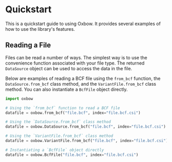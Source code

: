 # Quickstart

This is a quickstart guide to using Oxbow. It provides several examples of how to use the library's features.

## Reading a File

Files can be read a number of ways. The simplest way is to use the convenience function associated with your file type. The returned `DataSource` object can be used to access the data in the file.

Below are examples of reading a BCF file using the `from_bcf` function, the `DataSource.from_bcf` class method, and the `VariantFile.from_bcf` class method. You can also instantiate a `BcfFile` object directly.

```python    
import oxbow

# Using the `from_bcf` function to read a BCF file
datafile = oxbow.from_bcf("file.bcf", index="file.bcf.csi")

# Using the `DataSource.from_bcf` class method
datafile = oxbow.DataSource.from_bcf("file.bcf", index="file.bcf.csi")

# Using the `VariantFile.from_bcf` class method
datafile = oxbow.VariantFile.from_bcf("file.bcf", index="file.bcf.csi")

# Instantiating a `BcfFile` object directly
datafile = oxbow.BcfFile("file.bcf", index="file.bcf.csi")
```

